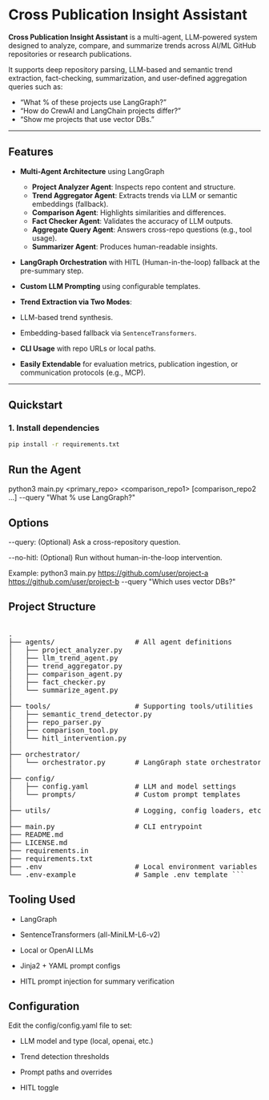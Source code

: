 # Cross Publication Insight Assistant

**Cross Publication Insight Assistant** is a multi-agent, LLM-powered system designed to analyze, compare, and summarize trends across AI/ML GitHub repositories or research publications.

It supports deep repository parsing, LLM-based and semantic trend extraction, fact-checking, summarization, and user-defined aggregation queries such as:
- “What % of these projects use LangGraph?”
- “How do CrewAI and LangChain projects differ?”
- “Show me projects that use vector DBs.”

---


## Features

- **Multi-Agent Architecture** using LangGraph
  - **Project Analyzer Agent**: Inspects repo content and structure.
  - **Trend Aggregator Agent**: Extracts trends via LLM or semantic embeddings (fallback).
  - **Comparison Agent**: Highlights similarities and differences.
  - **Fact Checker Agent**: Validates the accuracy of LLM outputs.
  - **Aggregate Query Agent**: Answers cross-repo questions (e.g., tool usage).
  - **Summarizer Agent**: Produces human-readable insights.

-  **LangGraph Orchestration** with HITL (Human-in-the-loop) fallback at the pre-summary step.
-  **Custom LLM Prompting** using configurable templates.
-  **Trend Extraction via Two Modes**:
  - LLM-based trend synthesis.
  - Embedding-based fallback via `SentenceTransformers`.

-  **CLI Usage** with repo URLs or local paths.
-  **Easily Extendable** for evaluation metrics, publication ingestion, or communication protocols (e.g., MCP).

---

## Quickstart

### 1. Install dependencies
```bash
pip install -r requirements.txt

```

## Run the Agent
python3 main.py <primary_repo> <comparison_repo1> [comparison_repo2 ...] --query "What % use LangGraph?"

## Options

--query: (Optional) Ask a cross-repository question.

--no-hitl: (Optional) Run without human-in-the-loop intervention.

Example: python3 main.py https://github.com/user/project-a https://github.com/user/project-b --query "Which uses vector DBs?"


## Project Structure
<pre lang="markdown"> 
.
├── agents/                   # All agent definitions
│   ├── project_analyzer.py
│   ├── llm_trend_agent.py
│   ├── trend_aggregator.py
│   ├── comparison_agent.py
│   ├── fact_checker.py
│   └── summarize_agent.py
│
├── tools/                    # Supporting tools/utilities
│   ├── semantic_trend_detector.py
│   ├── repo_parser.py
│   ├── comparison_tool.py
│   └── hitl_intervention.py
│
├── orchestrator/
│   └── orchestrator.py       # LangGraph state orchestrator
│
├── config/
│   ├── config.yaml           # LLM and model settings
│   └── prompts/              # Custom prompt templates
│
├── utils/                    # Logging, config loaders, etc.
│
├── main.py                   # CLI entrypoint
├── README.md
├── LICENSE.md
├── requirements.in
├── requirements.txt
├── .env                      # Local environment variables
└── .env-example              # Sample .env template ``` </pre>


## Tooling Used
 - LangGraph

 - SentenceTransformers (all-MiniLM-L6-v2)

 - Local or OpenAI LLMs

 - Jinja2 + YAML prompt configs

 - HITL prompt injection for summary verification


 ## Configuration

 Edit the config/config.yaml file to set:

- LLM model and type (local, openai, etc.)

- Trend detection thresholds

- Prompt paths and overrides

- HITL toggle

